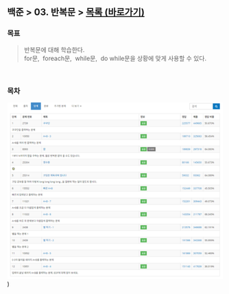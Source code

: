 
## 백준 > 03. 반복문 > [목록 (바로가기)](https://www.acmicpc.net/step/3)

### 목표     
> 반복문에 대해 학습한다.    
> for문,&nbsp; foreach문,&nbsp; while문,&nbsp; do while문을 상황에 맞게 사용할 수 있다.    

<br>

### 목차 

![03. 반복문 목차](A_Summary.png))

<br>

